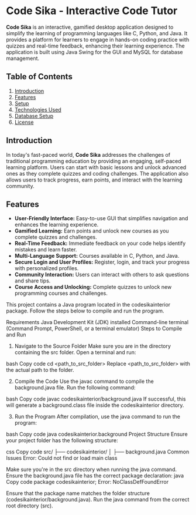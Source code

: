 # Code Sika - Interactive Code Tutor

**Code Sika** is an interactive, gamified desktop application designed to simplify the learning of programming languages like C, Python, and Java. It provides a platform for learners to engage in hands-on coding practice with quizzes and real-time feedback, enhancing their learning experience. The application is built using Java Swing for the GUI and MySQL for database management.

## Table of Contents
1. [Introduction](#introduction)
2. [Features](#features)
3. [Setup](#setup)
4. [Technologies Used](#technologies-used)
5. [Database Setup](#database-setup)
6. [License](#license)

## Introduction
In today's fast-paced world, **Code Sika** addresses the challenges of traditional programming education by providing an engaging, self-paced learning platform. Users can start with basic lessons and unlock advanced ones as they complete quizzes and coding challenges. The application also allows users to track progress, earn points, and interact with the learning community.

## Features
- **User-Friendly Interface:** Easy-to-use GUI that simplifies navigation and enhances the learning experience.
- **Gamified Learning:** Earn points and unlock new courses as you complete quizzes and challenges.
- **Real-Time Feedback:** Immediate feedback on your code helps identify mistakes and learn faster.
- **Multi-Language Support:** Courses available in C, Python, and Java.
- **Secure Login and User Profiles:** Register, login, and track your progress with personalized profiles.
- **Community Interaction:** Users can interact with others to ask questions and share tips.
- **Course Access and Unlocking:** Complete quizzes to unlock new programming courses and challenges.

This project contains a Java program located in the codesikainterior package. Follow the steps below to compile and run the program.

Requirements
Java Development Kit (JDK) installed
Command-line terminal (Command Prompt, PowerShell, or a terminal emulator)
Steps to Compile and Run
1. Navigate to the Source Folder
Make sure you are in the directory containing the src folder. Open a terminal and run:

bash
Copy code
cd <path_to_src_folder>
Replace <path_to_src_folder> with the actual path to the folder.

2. Compile the Code
Use the javac command to compile the background.java file. Run the following command:

bash
Copy code
javac codesikainterior/background.java
If successful, this will generate a background.class file inside the codesikainterior directory.

3. Run the Program
After compilation, use the java command to run the program:

bash
Copy code
java codesikainterior.background
Project Structure
Ensure your project folder has the following structure:

css
Copy code
src/
├── codesikainterior/
│   ├── background.java
Common Issues
Error: Could not find or load main class

Make sure you're in the src directory when running the java command.
Ensure the background.java file has the correct package declaration:
java
Copy code
package codesikainterior;
Error: NoClassDefFoundError

Ensure that the package name matches the folder structure (codesikainterior/background.java).
Run the java command from the correct root directory (src).
